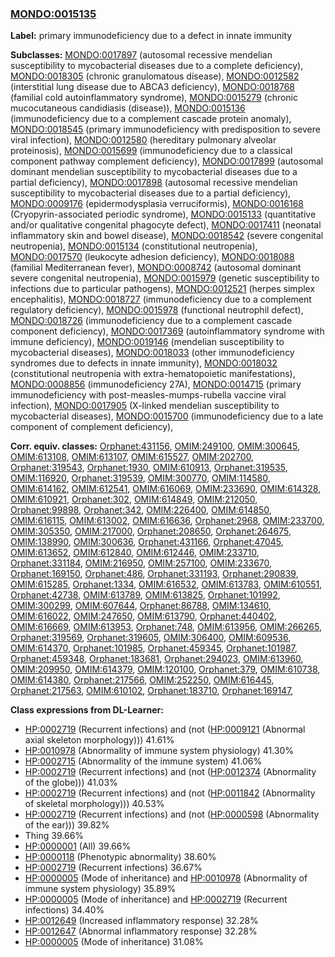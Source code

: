 
### [MONDO:0015135](http://purl.obolibrary.org/obo/MONDO_0015135)
**Label:** primary immunodeficiency due to a defect in innate immunity

**Subclasses:** [MONDO:0017897](http://purl.obolibrary.org/obo/MONDO_0017897) (autosomal recessive mendelian susceptibility to mycobacterial diseases due to a complete deficiency), [MONDO:0018305](http://purl.obolibrary.org/obo/MONDO_0018305) (chronic granulomatous disease), [MONDO:0012582](http://purl.obolibrary.org/obo/MONDO_0012582) (interstitial lung disease due to ABCA3 deficiency), [MONDO:0018768](http://purl.obolibrary.org/obo/MONDO_0018768) (familial cold autoinflammatory syndrome), [MONDO:0015279](http://purl.obolibrary.org/obo/MONDO_0015279) (chronic mucocutaneous candidiasis (disease)), [MONDO:0015136](http://purl.obolibrary.org/obo/MONDO_0015136) (immunodeficiency due to a complement cascade protein anomaly), [MONDO:0018545](http://purl.obolibrary.org/obo/MONDO_0018545) (primary immunodeficiency with predisposition to severe viral infection), [MONDO:0012580](http://purl.obolibrary.org/obo/MONDO_0012580) (hereditary pulmonary alveolar proteinosis), [MONDO:0015699](http://purl.obolibrary.org/obo/MONDO_0015699) (immunodeficiency due to a classical component pathway complement deficiency), [MONDO:0017899](http://purl.obolibrary.org/obo/MONDO_0017899) (autosomal dominant mendelian susceptibility to mycobacterial diseases due to a partial deficiency), [MONDO:0017898](http://purl.obolibrary.org/obo/MONDO_0017898) (autosomal recessive mendelian susceptibility to mycobacterial diseases due to a partial deficiency), [MONDO:0009176](http://purl.obolibrary.org/obo/MONDO_0009176) (epidermodysplasia verruciformis), [MONDO:0016168](http://purl.obolibrary.org/obo/MONDO_0016168) (Cryopyrin-associated periodic syndrome), [MONDO:0015133](http://purl.obolibrary.org/obo/MONDO_0015133) (quantitative and/or qualitative congenital phagocyte defect), [MONDO:0017411](http://purl.obolibrary.org/obo/MONDO_0017411) (neonatal inflammatory skin and bowel disease), [MONDO:0018542](http://purl.obolibrary.org/obo/MONDO_0018542) (severe congenital neutropenia), [MONDO:0015134](http://purl.obolibrary.org/obo/MONDO_0015134) (constitutional neutropenia), [MONDO:0017570](http://purl.obolibrary.org/obo/MONDO_0017570) (leukocyte adhesion deficiency), [MONDO:0018088](http://purl.obolibrary.org/obo/MONDO_0018088) (familial Mediterranean fever), [MONDO:0008742](http://purl.obolibrary.org/obo/MONDO_0008742) (autosomal dominant severe congenital neutropenia), [MONDO:0015979](http://purl.obolibrary.org/obo/MONDO_0015979) (genetic susceptibility to infections due to particular pathogens), [MONDO:0012521](http://purl.obolibrary.org/obo/MONDO_0012521) (herpes simplex encephalitis), [MONDO:0018727](http://purl.obolibrary.org/obo/MONDO_0018727) (immunodeficiency due to a complement regulatory deficiency), [MONDO:0015978](http://purl.obolibrary.org/obo/MONDO_0015978) (functional neutrophil defect), [MONDO:0018726](http://purl.obolibrary.org/obo/MONDO_0018726) (immunodeficiency due to a complement cascade component deficiency), [MONDO:0017369](http://purl.obolibrary.org/obo/MONDO_0017369) (autoinflammatory syndrome with immune deficiency), [MONDO:0019146](http://purl.obolibrary.org/obo/MONDO_0019146) (mendelian susceptibility to mycobacterial diseases), [MONDO:0018033](http://purl.obolibrary.org/obo/MONDO_0018033) (other immunodeficiency syndromes due to defects in innate immunity), [MONDO:0018032](http://purl.obolibrary.org/obo/MONDO_0018032) (constitutional neutropenia with extra-hematopoietic manifestations), [MONDO:0008856](http://purl.obolibrary.org/obo/MONDO_0008856) (immunodeficiency 27A), [MONDO:0014715](http://purl.obolibrary.org/obo/MONDO_0014715) (primary immunodeficiency with post-measles-mumps-rubella vaccine viral infection), [MONDO:0017905](http://purl.obolibrary.org/obo/MONDO_0017905) (X-linked mendelian susceptibility to mycobacterial diseases), [MONDO:0015700](http://purl.obolibrary.org/obo/MONDO_0015700) (immunodeficiency due to a late component of complement deficiency), 

**Corr. equiv. classes:** [Orphanet:431156](http://www.orpha.net/ORDO/Orphanet_431156), [OMIM:249100](http://purl.obolibrary.org/obo/OMIM_249100), [OMIM:300645](http://purl.obolibrary.org/obo/OMIM_300645), [OMIM:613108](http://purl.obolibrary.org/obo/OMIM_613108), [OMIM:613107](http://purl.obolibrary.org/obo/OMIM_613107), [OMIM:615527](http://purl.obolibrary.org/obo/OMIM_615527), [OMIM:202700](http://purl.obolibrary.org/obo/OMIM_202700), [Orphanet:319543](http://www.orpha.net/ORDO/Orphanet_319543), [Orphanet:1930](http://www.orpha.net/ORDO/Orphanet_1930), [OMIM:610913](http://purl.obolibrary.org/obo/OMIM_610913), [Orphanet:319535](http://www.orpha.net/ORDO/Orphanet_319535), [OMIM:116920](http://purl.obolibrary.org/obo/OMIM_116920), [Orphanet:319539](http://www.orpha.net/ORDO/Orphanet_319539), [OMIM:300770](http://purl.obolibrary.org/obo/OMIM_300770), [OMIM:114580](http://purl.obolibrary.org/obo/OMIM_114580), [OMIM:614162](http://purl.obolibrary.org/obo/OMIM_614162), [OMIM:612541](http://purl.obolibrary.org/obo/OMIM_612541), [OMIM:616069](http://purl.obolibrary.org/obo/OMIM_616069), [OMIM:233690](http://purl.obolibrary.org/obo/OMIM_233690), [OMIM:614328](http://purl.obolibrary.org/obo/OMIM_614328), [OMIM:610921](http://purl.obolibrary.org/obo/OMIM_610921), [Orphanet:302](http://www.orpha.net/ORDO/Orphanet_302), [OMIM:614849](http://purl.obolibrary.org/obo/OMIM_614849), [OMIM:212050](http://purl.obolibrary.org/obo/OMIM_212050), [Orphanet:99898](http://www.orpha.net/ORDO/Orphanet_99898), [Orphanet:342](http://www.orpha.net/ORDO/Orphanet_342), [OMIM:226400](http://purl.obolibrary.org/obo/OMIM_226400), [OMIM:614850](http://purl.obolibrary.org/obo/OMIM_614850), [OMIM:616115](http://purl.obolibrary.org/obo/OMIM_616115), [OMIM:613002](http://purl.obolibrary.org/obo/OMIM_613002), [OMIM:616636](http://purl.obolibrary.org/obo/OMIM_616636), [Orphanet:2968](http://www.orpha.net/ORDO/Orphanet_2968), [OMIM:233700](http://purl.obolibrary.org/obo/OMIM_233700), [OMIM:305350](http://purl.obolibrary.org/obo/OMIM_305350), [OMIM:217000](http://purl.obolibrary.org/obo/OMIM_217000), [Orphanet:208650](http://www.orpha.net/ORDO/Orphanet_208650), [Orphanet:264675](http://www.orpha.net/ORDO/Orphanet_264675), [OMIM:138990](http://purl.obolibrary.org/obo/OMIM_138990), [OMIM:300636](http://purl.obolibrary.org/obo/OMIM_300636), [Orphanet:431166](http://www.orpha.net/ORDO/Orphanet_431166), [Orphanet:47045](http://www.orpha.net/ORDO/Orphanet_47045), [OMIM:613652](http://purl.obolibrary.org/obo/OMIM_613652), [OMIM:612840](http://purl.obolibrary.org/obo/OMIM_612840), [OMIM:612446](http://purl.obolibrary.org/obo/OMIM_612446), [OMIM:233710](http://purl.obolibrary.org/obo/OMIM_233710), [Orphanet:331184](http://www.orpha.net/ORDO/Orphanet_331184), [OMIM:216950](http://purl.obolibrary.org/obo/OMIM_216950), [OMIM:257100](http://purl.obolibrary.org/obo/OMIM_257100), [OMIM:233670](http://purl.obolibrary.org/obo/OMIM_233670), [Orphanet:169150](http://www.orpha.net/ORDO/Orphanet_169150), [Orphanet:486](http://www.orpha.net/ORDO/Orphanet_486), [Orphanet:331193](http://www.orpha.net/ORDO/Orphanet_331193), [Orphanet:290839](http://www.orpha.net/ORDO/Orphanet_290839), [OMIM:615285](http://purl.obolibrary.org/obo/OMIM_615285), [Orphanet:1334](http://www.orpha.net/ORDO/Orphanet_1334), [OMIM:616532](http://purl.obolibrary.org/obo/OMIM_616532), [OMIM:613783](http://purl.obolibrary.org/obo/OMIM_613783), [OMIM:610551](http://purl.obolibrary.org/obo/OMIM_610551), [Orphanet:42738](http://www.orpha.net/ORDO/Orphanet_42738), [OMIM:613789](http://purl.obolibrary.org/obo/OMIM_613789), [OMIM:613825](http://purl.obolibrary.org/obo/OMIM_613825), [Orphanet:101992](http://www.orpha.net/ORDO/Orphanet_101992), [OMIM:300299](http://purl.obolibrary.org/obo/OMIM_300299), [OMIM:607644](http://purl.obolibrary.org/obo/OMIM_607644), [Orphanet:86788](http://www.orpha.net/ORDO/Orphanet_86788), [OMIM:134610](http://purl.obolibrary.org/obo/OMIM_134610), [OMIM:616022](http://purl.obolibrary.org/obo/OMIM_616022), [OMIM:247650](http://purl.obolibrary.org/obo/OMIM_247650), [OMIM:613790](http://purl.obolibrary.org/obo/OMIM_613790), [Orphanet:440402](http://www.orpha.net/ORDO/Orphanet_440402), [OMIM:616669](http://purl.obolibrary.org/obo/OMIM_616669), [OMIM:613953](http://purl.obolibrary.org/obo/OMIM_613953), [Orphanet:748](http://www.orpha.net/ORDO/Orphanet_748), [OMIM:613956](http://purl.obolibrary.org/obo/OMIM_613956), [OMIM:266265](http://purl.obolibrary.org/obo/OMIM_266265), [Orphanet:319569](http://www.orpha.net/ORDO/Orphanet_319569), [Orphanet:319605](http://www.orpha.net/ORDO/Orphanet_319605), [OMIM:306400](http://purl.obolibrary.org/obo/OMIM_306400), [OMIM:609536](http://purl.obolibrary.org/obo/OMIM_609536), [OMIM:614370](http://purl.obolibrary.org/obo/OMIM_614370), [Orphanet:101985](http://www.orpha.net/ORDO/Orphanet_101985), [Orphanet:459345](http://www.orpha.net/ORDO/Orphanet_459345), [Orphanet:101987](http://www.orpha.net/ORDO/Orphanet_101987), [Orphanet:459348](http://www.orpha.net/ORDO/Orphanet_459348), [Orphanet:183681](http://www.orpha.net/ORDO/Orphanet_183681), [Orphanet:294023](http://www.orpha.net/ORDO/Orphanet_294023), [OMIM:613960](http://purl.obolibrary.org/obo/OMIM_613960), [OMIM:209950](http://purl.obolibrary.org/obo/OMIM_209950), [OMIM:614379](http://purl.obolibrary.org/obo/OMIM_614379), [OMIM:120100](http://purl.obolibrary.org/obo/OMIM_120100), [Orphanet:379](http://www.orpha.net/ORDO/Orphanet_379), [OMIM:610738](http://purl.obolibrary.org/obo/OMIM_610738), [OMIM:614380](http://purl.obolibrary.org/obo/OMIM_614380), [Orphanet:217566](http://www.orpha.net/ORDO/Orphanet_217566), [OMIM:252250](http://purl.obolibrary.org/obo/OMIM_252250), [OMIM:616445](http://purl.obolibrary.org/obo/OMIM_616445), [Orphanet:217563](http://www.orpha.net/ORDO/Orphanet_217563), [OMIM:610102](http://purl.obolibrary.org/obo/OMIM_610102), [Orphanet:183710](http://www.orpha.net/ORDO/Orphanet_183710), [Orphanet:169147](http://www.orpha.net/ORDO/Orphanet_169147), 

**Class expressions from DL-Learner:**

- [HP:0002719](http://purl.obolibrary.org/obo/HP_0002719) (Recurrent infections) and (not ([HP:0009121](http://purl.obolibrary.org/obo/HP_0009121) (Abnormal axial skeleton morphology))) 41.61%
- [HP:0010978](http://purl.obolibrary.org/obo/HP_0010978) (Abnormality of immune system physiology) 41.30%
- [HP:0002715](http://purl.obolibrary.org/obo/HP_0002715) (Abnormality of the immune system) 41.06%
- [HP:0002719](http://purl.obolibrary.org/obo/HP_0002719) (Recurrent infections) and (not ([HP:0012374](http://purl.obolibrary.org/obo/HP_0012374) (Abnormality of the globe))) 41.03%
- [HP:0002719](http://purl.obolibrary.org/obo/HP_0002719) (Recurrent infections) and (not ([HP:0011842](http://purl.obolibrary.org/obo/HP_0011842) (Abnormality of skeletal morphology))) 40.53%
- [HP:0002719](http://purl.obolibrary.org/obo/HP_0002719) (Recurrent infections) and (not ([HP:0000598](http://purl.obolibrary.org/obo/HP_0000598) (Abnormality of the ear))) 39.82%
- Thing 39.66%
- [HP:0000001](http://purl.obolibrary.org/obo/HP_0000001) (All) 39.66%
- [HP:0000118](http://purl.obolibrary.org/obo/HP_0000118) (Phenotypic abnormality) 38.60%
- [HP:0002719](http://purl.obolibrary.org/obo/HP_0002719) (Recurrent infections) 36.67%
- [HP:0000005](http://purl.obolibrary.org/obo/HP_0000005) (Mode of inheritance) and [HP:0010978](http://purl.obolibrary.org/obo/HP_0010978) (Abnormality of immune system physiology) 35.89%
- [HP:0000005](http://purl.obolibrary.org/obo/HP_0000005) (Mode of inheritance) and [HP:0002719](http://purl.obolibrary.org/obo/HP_0002719) (Recurrent infections) 34.40%
- [HP:0012649](http://purl.obolibrary.org/obo/HP_0012649) (Increased inflammatory response) 32.28%
- [HP:0012647](http://purl.obolibrary.org/obo/HP_0012647) (Abnormal inflammatory response) 32.28%
- [HP:0000005](http://purl.obolibrary.org/obo/HP_0000005) (Mode of inheritance) 31.08%


